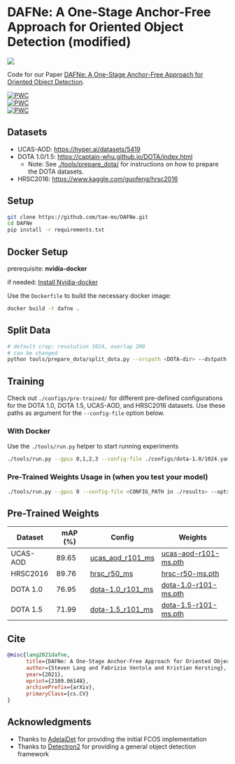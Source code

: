 # DAFNe: A One-Stage Anchor-Free Approach for Oriented Object Detection (modified)


<img src="./res/header.png"/>

Code for our Paper [DAFNe: A One-Stage Anchor-Free Approach for Oriented Object Detection](https://arxiv.org/abs/2109.06148).
 	
[![PWC](https://img.shields.io/endpoint.svg?url=https://paperswithcode.com/badge/dafne-a-one-stage-anchor-free-deep-model-for/one-stage-anchor-free-oriented-object-1)](https://paperswithcode.com/sota/one-stage-anchor-free-oriented-object-1?p=dafne-a-one-stage-anchor-free-deep-model-for)</br>
[![PWC](https://img.shields.io/endpoint.svg?url=https://paperswithcode.com/badge/dafne-a-one-stage-anchor-free-deep-model-for/one-stage-anchor-free-oriented-object-2)](https://paperswithcode.com/sota/one-stage-anchor-free-oriented-object-2?p=dafne-a-one-stage-anchor-free-deep-model-for)</br>
[![PWC](https://img.shields.io/endpoint.svg?url=https://paperswithcode.com/badge/dafne-a-one-stage-anchor-free-deep-model-for/one-stage-anchor-free-oriented-object-3)](https://paperswithcode.com/sota/one-stage-anchor-free-oriented-object-3?p=dafne-a-one-stage-anchor-free-deep-model-for)

## Datasets

- UCAS-AOD: https://hyper.ai/datasets/5419
- DOTA 1.0/1.5: https://captain-whu.github.io/DOTA/index.html
  - Note: See [./tools/prepare_dota/](./tools/prepare_dota/) for instructions on how to prepare the DOTA datasets.
- HRSC2016: https://www.kaggle.com/guofeng/hrsc2016

## Setup
```bash
git clone https://github.com/tae-mo/DAFNe.git
cd DAFNe
pip install -r requirements.txt
```

## Docker Setup
prerequisite: **nvidia-docker**

if needed: [Install Nvidia-docker](https://www.notion.so/docker-1d1199fb3c574acbbce4978efefe1016)

Use the `Dockerfile` to build the necessary docker image:

``` bash
docker build -t dafne .
```

## Split Data
```bash
# default crop: resolution 1024, overlap 200
# can be changed
python tools/prepare_dota/split_dota.py --srcpath <DOTA-dir> --dstpath <split-data-dir> --dota-version <1.0 or 1.5>
```

## Training

Check out `./configs/pre-trained/` for different pre-defined configurations for the DOTA 1.0, DOTA 1.5, UCAS-AOD, and HRSC2016 datasets. Use these paths as argument for the `--config-file` option below.


### With Docker

Use the `./tools/run.py` helper to start running experiments

```bash
./tools/run.py --gpus 0,1,2,3 --config-file ./configs/dota-1.0/1024.yaml --data-dir <dota-split-dir>
```

### Pre-Trained Weights Usage in (when you test your model)
```bash
./tools/run.py --gpus 0 --config-file <CONFIG_PATH in ./results> --opts "MODEL.WEIGHTS <WEIGHTS_PATH>" --data-dir <data-dir> --output-dir <output-dir> --eval-only
```

## Pre-Trained Weights

| Dataset  | mAP (%) | Config                                                          | Weights                                                                                                    |
|----------|---------|-----------------------------------------------------------------|------------------------------------------------------------------------------------------------------------|
| UCAS-AOD | 89.65   | [ucas_aod_r101_ms](./configs/pre-trained/ucas_aod_r101_ms.yaml) | [ucas-aod-r101-ms.pth](https://drive.google.com/file/d/1snC7IU-ud-d6L_AxbDx_HG8QBINP2_RO/view?usp=sharing) |
| HRSC2016 | 89.76   | [hrsc_r50_ms](./configs/pre-trained/hrsc_r50_ms.yaml)           | [hrsc-r50-ms.pth](https://drive.google.com/file/d/10i3pHxiHgjJGzJoZK-HtNdsAyfGD5Ydj/view?usp=sharing)      |
| DOTA 1.0 | 76.95   | [dota-1.0_r101_ms](./configs/pre-trained/dota-1.0_r101_ms.yaml) | [dota-1.0-r101-ms.pth](https://drive.google.com/file/d/1-lgSLhKQSZBogI2YD0r64wjJV6k2xL4E/view?usp=sharing) |
| DOTA 1.5 | 71.99   | [dota-1.5_r101_ms](./configs/pre-trained/dota-1.5_r101_ms.yaml) | [dota-1.5-r101-ms.pth](https://drive.google.com/file/d/1MQbTngieoWh-DcJL-z55RnI3PUNeSvBv/view?usp=sharing) |


## Cite

``` bibtex
@misc{lang2021dafne,
      title={DAFNe: A One-Stage Anchor-Free Approach for Oriented Object Detection}, 
      author={Steven Lang and Fabrizio Ventola and Kristian Kersting},
      year={2021},
      eprint={2109.06148},
      archivePrefix={arXiv},
      primaryClass={cs.CV}
}
```


## Acknowledgments

- Thanks to [AdelaiDet](https://github.com/aim-uofa/AdelaiDet) for providing the initial FCOS implementation
- Thanks to [Detectron2](https://github.com/facebookresearch/detectron2) for providing a general object detection framework
